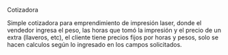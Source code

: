 Cotizadora

Simple cotizadora para emprendimiento de impresión laser, donde el vendedor ingresa el peso, las horas que tomó la impresión y el precio de un extra (llaveros, etc), el cliente tiene precios fijos por horas y pesos, solo se hacen calculos según lo ingresado en los campos solicitados.
